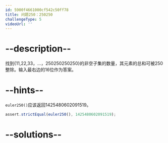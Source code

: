 ```yaml
---
id: 5900f4661000cf542c50ff78
title: 问题250：250250
challengeType: 5
videoUrl: ''
---
```


# --description--

找到{11,22,33，...，250250250250}的非空子集的数量，其元素的总和可被250整除。输入最右边的16位作为答案。

# --hints--

`euler250()`应该返回1425480602091519。

```js
assert.strictEqual(euler250(), 1425480602091519);
```

# --solutions--

